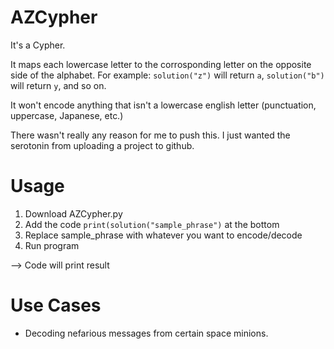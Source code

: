 # AZCypher
It's a Cypher.

It maps each lowercase letter to the corrosponding letter on the opposite side of the alphabet.
For example: ```solution("z")``` will return ```a```, ```solution("b")``` will return ```y```, and so on.

It won't encode anything that isn't a lowercase english letter (punctuation, uppercase, Japanese, etc.)

There wasn't really any reason for me to push this. I just wanted the serotonin from uploading a project to github.

# Usage
1. Download AZCypher.py
2. Add the code ```print(solution("sample_phrase")``` at the bottom
3. Replace sample_phrase with whatever you want to encode/decode
4. Run program

--> Code will print result

# Use Cases
- Decoding nefarious messages from certain space minions.

